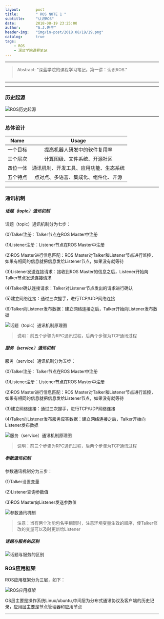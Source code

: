 ```yaml
---
layout:       post
title:        " ROS NOTE 1 "
subtitle:     "认识ROS"
date:         2018-08-19 23:25:00
author:       "G.J.先生"
header-img:   "img/in-post/2018.08/19/19.png"
catalog:      true
tags:
    - ROS
    - 深蓝学院课程笔记
---
```

*****
>Abstract: "深蓝学院的课程学习笔记，第一讲：认识ROS."<br>                                                                                                                                                                                   <br /> 

----------
*************************
### 历史起源
![ROS历史起源](http://pdpv2lxdq.bkt.clouddn.com/1-1.jpg)

*************************
### 总体设计

| Name | Usage |
| -  | :-: |
| 一个目标 | 提高机器人研发中的软件复用率 | 
| 三个层次 | 计算图级、文件系统、开源社区 | 
| 四位一体 | 通讯机制、开发工具、应用功能、生态系统 | 
| 五个特点 | 点对点、多语言、集成化、组件化、开源 | 

*************************
### 通讯机制
##### 话题（topic）通讯机制
话题（topic）通讯机制分为七步：

(0)Talker注册：Talker节点在ROS Master中注册

(1)Listener注册：Listener节点在ROS Master中注册

(2)ROS Master进行信息匹配：ROS Master对Talker和Listener节点进行监控，如果有相同的信息就把信息发给Listener节点，如果没有就等待

(3)Listener发送连接请求：接收到ROS Master的信息之后，Listener开始向Talker节点发送连接请求

(4)Talker确认连接请求：Talker对Listener节点发出的请求进行确认

(5)建立网络连接：通过三次握手，进行TCP/UDP网络连接

(6)Talker向Listener发布数据：建立网络连接之后，Talker开始向Listener发布数据

![话题（topic）通讯机制原理图](http://pdpv2lxdq.bkt.clouddn.com/1-2.jpg)

>说明：前五个步骤为RPC通讯过程，后两个步骤为TCP通讯过程

##### 服务（service）通讯机制
服务（service）通讯机制分为五步：

(0)Talker注册：Talker节点在ROS Master中注册

(1)Listener注册：Listener节点在ROS Master中注册

(2)ROS Master进行信息匹配：ROS Master对Talker和Listener节点进行监控，如果有相同的信息就把信息发给Listener节点，如果没有就等待

(3)建立网络连接：通过三次握手，进行TCP/UDP网络连接

(4)Talker向Listener发布服务应答数据：建立网络连接之后，Talker开始向Listener发布数据

![服务（service）通讯机制原理图](http://pdpv2lxdq.bkt.clouddn.com/1-3.jpg)

>说明：前三个步骤为RPC通讯过程，后两个步骤为TCP通讯过程


##### 参数通讯机制
参数通讯机制分为三步：

(1)Talker设置变量

(2)Listener查询参数值

(3)ROS Master向Listener发送参数值

![参数通讯机制](http://pdpv2lxdq.bkt.clouddn.com/1-4.jpg)

>注意：当有两个功能包名字相同时，注意环境变量生效的顺序，使Talker修改的变量可以及时更新给Listener

##### 话题与服务的区别
![话题与服务的区别](http://pdpv2lxdq.bkt.clouddn.com/1-5.jpg)

### ROS应用框架
ROS应用框架分为三层，如下：

![ROS应用框架](http://pdpv2lxdq.bkt.clouddn.com/1-6.jpg)

OS层主要是操作系统Linux/ubuntu,中间层为分布式通讯协议及客户端的历史记录，应用层主要是节点管理器和应用节点

*************************















